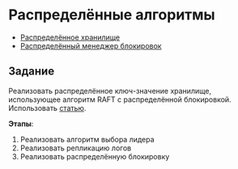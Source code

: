 # Распределённые алгоритмы

* [Распределённое хранилище](https://github.com/llirik42/Distributed-Key-Value-Storage)
* [Распределённый менеджер блокировок](https://github.com/llirik42/Distributed-Lock-Manager)

## Задание

Реализовать распределённое ключ-значение хранилище, использующее алгоритм RAFT с распределённой блокировкой. Использовать [статью](In%20Search%20of%20an%20Understandable%20Consensus%20Algorithm.pdf).

**Этапы**:

1. Реализовать алгоритм выбора лидера
2. Реализовать репликацию логов
3. Реализовать распределённую блокировку
